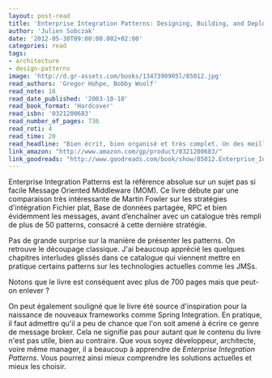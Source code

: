 ```yaml
---
layout: post-read
title: 'Enterprise Integration Patterns: Designing, Building, and Deploying Messaging Solutions'
author: 'Julien Sobczak'
date: '2012-05-30T09:00:00.002+02:00'
categories: read
tags:
- architecture
- design-patterns
image: 'http://d.gr-assets.com/books/1347390905l/85012.jpg'
read_authors: 'Gregor Hohpe, Bobby Woolf'
read_note: 16
read_date_published: '2003-10-10'
read_book_format: 'Hardcover'
read_isbn: '0321200683'
read_number_of_pages: 736
read_roti: 4
read_time: 20
read_headline: "Bien écrit, bien organisé et très complet. Un des meilleurs livres de la signature Martin Fowler."
link_amazon: "http://www.amazon.com/gp/product/0321200683/"
link_goodreads: "http://www.goodreads.com/book/show/85012.Enterprise_Integration_Patterns"
---
```



Enterprise Integration Patterns est la référence absolue sur un sujet pas si facile Message Oriented Middleware (MOM). Ce livre débute par une comparaison très intéressante de Martin Fowler sur les stratégies d'intégration Fichier plat, Base de données partagée, RPC et bien évidemment les messages, avant d’enchaîner avec un catalogue très rempli de plus de 50 patterns, consacré à cette dernière stratégie.

Pas de grande surprise sur la manière de présenter les patterns. On retrouve le découpage classique. J'ai beaucoup apprécié les quelques chapitres interludes glissés dans ce catalogue qui viennent mettre en pratique certains patterns sur les technologies actuelles comme les JMSs.

Notons que le livre est conséquent avec plus de 700 pages mais que peut-on enlever ?

On peut également souligné que le livre été source d'inspiration pour la naissance de nouveaux frameworks comme Spring Integration. En pratique, il faut admettre qu'il a peu de chance que l'on soit amené à écrire ce genre de message broker. Cela ne signifie pas pour autant que le contenu du livre n'est pas utile, bien au contraire. Que vous soyez développeur, architecte, voire même manager, il a beaucoup à apprendre de *Enterprise Integration Patterns*. Vous pourrez ainsi mieux comprendre les solutions actuelles et mieux les choisir.

